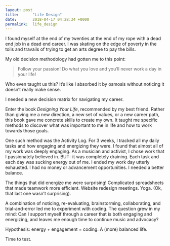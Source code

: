 ```yaml
---
layout: post
title:      "Life Design"
date:       2018-04-17 04:28:34 +0000
permalink:  life_design
---
```



I found myself at the end of my twenties at the end of my rope with a dead end job in a dead end career. I was skating on the edge of poverty in the toils and travails of trying to get an arts degree to pay the bills. 

My old decision methodology had gotten me to this point:  

> Follow your passion! Do what you love and you’ll never work a day in your life! 

Who even taught us this? It’s like I absorbed it by osmosis without noticing it doesn’t really make sense. 

I needed a new decision matrix for navigating my career. 

Enter the book *Designing Your Life*, recommended by my best friend. Rather than giving me a new direction, a new set of values, or a new career path, this book gave me concrete skills to create my own. It taught me specific methods to discover what was important to me in life and how to work towards those goals. 

One such method was the Activity Log. For 3 weeks, I tracked all my daily tasks and how engaging and energizing they were. I found that almost all of my work was deeply engaging. As a musician and activist, I chose work that I passionately believed in. BUT- it was completely draining. Each task and each day was sucking energy out of me. I ended my work day utterly exhausted. I had no money or advancement opportunities. I needed a better balance. 

The things that did energize me were surprising! Complicated spreadsheets that made teamwork more efficient. Website redesign meetings. Yoga. (Ok, that last one wasn’t surprising). 

A combination of noticing, re-evaluating, brainstorming, collaborating, and trial-and-error led me to experiment with coding. The question grew in my mind: Can I support myself through a career that is both engaging and energizing, and leaves me enough time to continue music and advocacy? 

Hypothesis: energy + engagement = coding. A (more) balanced life. 

Time to test. 

